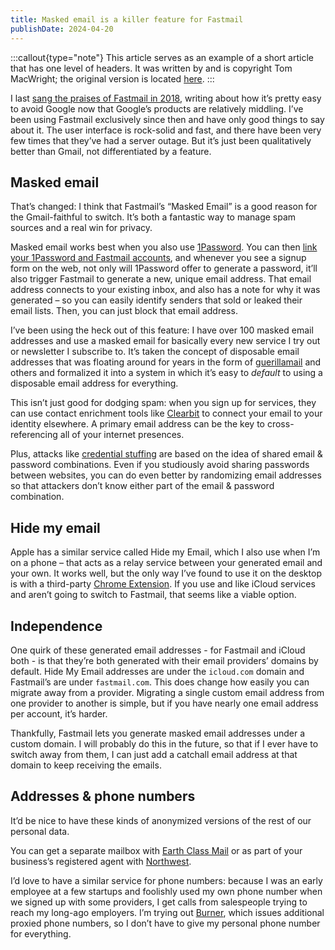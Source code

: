 ```yaml
---
title: Masked email is a killer feature for Fastmail
publishDate: 2024-04-20
---
```


:::callout{type="note"}
This article serves as an example of a short article that has one level of
headers. It was written by and is copyright Tom MacWright; the original version is
located [here](https://macwright.com/2023/09/24/masked-email).
:::

I last [sang the praises of Fastmail in 2018](https://example.com), writing about how it’s pretty easy to avoid Google now that Google’s products are relatively middling. I’ve been using Fastmail exclusively since then and have only good things to say about it. The user interface is rock-solid and fast, and there have been very few times that they’ve had a server outage. But it’s just been qualitatively better than Gmail, not differentiated by a feature.

## Masked email

That’s changed: I think that Fastmail’s “Masked Email” is a good reason for the Gmail-faithful to switch. It’s both a fantastic way to manage spam sources and a real win for privacy.

Masked email works best when you also use [1Password](https://example.com). You can then [link your 1Password and Fastmail accounts](https://example.com), and whenever you see a signup form on the web, not only will 1Password offer to generate a password, it’ll also trigger Fastmail to generate a new, unique email address. That email address connects to your existing inbox, and also has a note for why it was generated – so you can easily identify senders that sold or leaked their email lists. Then, you can just block that email address.

I’ve been using the heck out of this feature: I have over 100 masked email addresses and use a masked email for basically every new service I try out or newsletter I subscribe to. It’s taken the concept of disposable email addresses that was floating around for years in the form of [guerillamail](https://example.com) and others and formalized it into a system in which it’s easy to _default_ to using a disposable email address for everything.

This isn’t just good for dodging spam: when you sign up for services, they can use contact enrichment tools like [Clearbit](https://example.com) to connect your email to your identity elsewhere. A primary email address can be the key to cross-referencing all of your internet presences.

Plus, attacks like [credential stuffing](https://example.com) are based on the idea of shared email & password combinations. Even if you studiously avoid sharing passwords between websites, you can do even better by randomizing email addresses so that attackers don’t know either part of the email & password combination.

## Hide my email

Apple has a similar service called Hide my Email, which I also use when I’m on a phone – that acts as a relay service between your generated email and your own. It works well, but the only way I’ve found to use it on the desktop is with a third-party [Chrome Extension](https://example.com). If you use and like iCloud services and aren’t going to switch to Fastmail, that seems like a viable option.

## Independence

One quirk of these generated email addresses - for Fastmail and iCloud both - is that they’re both generated with their email providers’ domains by default. Hide My Email addresses are under the `icloud.com` domain and Fastmail’s are under `fastmail.com`. This does change how easily you can migrate away from a provider. Migrating a single custom email address from one provider to another is simple, but if you have nearly one email address per account, it’s harder.

Thankfully, Fastmail lets you generate masked email addresses under a custom domain. I will probably do this in the future, so that if I ever have to switch away from them, I can just add a catchall email address at that domain to keep receiving the emails.

## Addresses & phone numbers

It’d be nice to have these kinds of anonymized versions of the rest of our personal data.

You can get a separate mailbox with [Earth Class Mail](https://example.com) or as part of your business’s registered agent with [Northwest](https://example.com).

I’d love to have a similar service for phone numbers: because I was an early employee at a few startups and foolishly used my own phone number when we signed up with some providers, I get calls from salespeople trying to reach my long-ago employers. I’m trying out [Burner](https://example.com), which issues additional proxied phone numbers, so I don’t have to give my personal phone number for everything.
